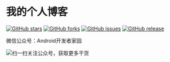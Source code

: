 # 我的个人博客

[![GitHub stars](https://img.shields.io/github/stars/sydmobile/sydmobile.github.io.svg)](https://github.com/Gaohaoyang/gaohaoyang.github.io/stargazers)
[![GitHub forks](https://img.shields.io/github/forks/sydmobile/sydmobile.github.io.svg)](https://github.com/sydmobile/sydmobile.github.io/network)
[![GitHub issues](https://img.shields.io/github/issues/sydmobile/sydmobile.github.io.svg)](https://github.com/sydmobile/sydmobile.github.io/issues)
[![GitHub release](https://img.shields.io/github/release/sydmobile/sydmobile.github.io.svg)](https://github.com/sydmobile/sydmobile.github.io/releases)


微信公众号：Android开发者家园    

![扫一扫关注公众号，获取更多干货](http://upload-images.jianshu.io/upload_images/6737388-e9bb96f87d9e944b?imageMogr2/auto-orient/strip%7CimageView2/2/w/1240)

